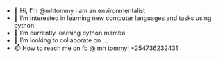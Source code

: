 - 👋 Hi, I’m @mhtommy
i am an environmentalist
- 👀 I’m interested in learning new computer languages and tasks using python
- 🌱 I’m currently learning python mamba 
- 💞️ I’m looking to collaborate on ...
- 📫 How to reach me on fb @ mh tommy!
+254736232431


